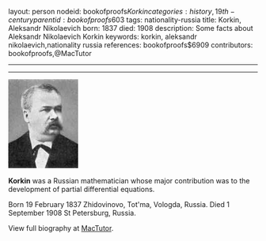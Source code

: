layout: person
nodeid: bookofproofs$Korkin
categories: history,19th-century
parentid: bookofproofs$603
tags: nationality-russia
title: Korkin, Aleksandr Nikolaevich
born: 1837
died: 1908
description: Some facts about Aleksandr Nikolaevich Korkin
keywords: korkin, aleksandr nikolaevich,nationality russia
references: bookofproofs$6909
contributors: bookofproofs,@MacTutor

---


---

![Korkin.jpg](https://github.com/bookofproofs/bookofproofs.github.io/blob/main/_sources/_assets/images/portraits/Korkin.jpg?raw=true)

**Korkin** was a Russian mathematician whose major contribution was to the development of partial differential equations.

Born 19 February 1837 Zhidovinovo, Tot'ma, Vologda, Russia. Died 1 September 1908 St Petersburg, Russia.


View full biography at [MacTutor](https://mathshistory.st-andrews.ac.uk/Biographies/Korkin/).